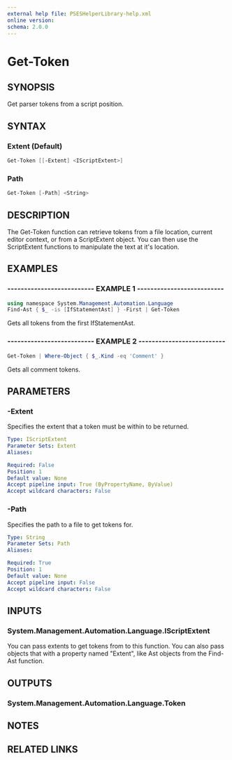 ```yaml
---
external help file: PSESHelperLibrary-help.xml
online version:
schema: 2.0.0
---
```


# Get-Token

## SYNOPSIS

Get parser tokens from a script position.

## SYNTAX

### Extent (Default)

```powershell
Get-Token [[-Extent] <IScriptExtent>]
```

### Path

```powershell
Get-Token [-Path] <String>
```

## DESCRIPTION

The Get-Token function can retrieve tokens from a file location, current editor context, or from a ScriptExtent object. You can then use the ScriptExtent functions to manipulate the text at it's location.

## EXAMPLES

### -------------------------- EXAMPLE 1 --------------------------

```powershell
using namespace System.Management.Automation.Language
Find-Ast { $_ -is [IfStatementAst] } -First | Get-Token
```

Gets all tokens from the first IfStatementAst.

### -------------------------- EXAMPLE 2 --------------------------

```powershell
Get-Token | Where-Object { $_.Kind -eq 'Comment' }
```

Gets all comment tokens.

## PARAMETERS

### -Extent

Specifies the extent that a token must be within to be returned.

```yaml
Type: IScriptExtent
Parameter Sets: Extent
Aliases:

Required: False
Position: 1
Default value: None
Accept pipeline input: True (ByPropertyName, ByValue)
Accept wildcard characters: False
```

### -Path

Specifies the path to a file to get tokens for.

```yaml
Type: String
Parameter Sets: Path
Aliases:

Required: True
Position: 1
Default value: None
Accept pipeline input: False
Accept wildcard characters: False
```

## INPUTS

### System.Management.Automation.Language.IScriptExtent

You can pass extents to get tokens from to this function. You can also pass objects that with a property named "Extent", like Ast objects from the Find-Ast function.

## OUTPUTS

### System.Management.Automation.Language.Token

## NOTES

## RELATED LINKS
